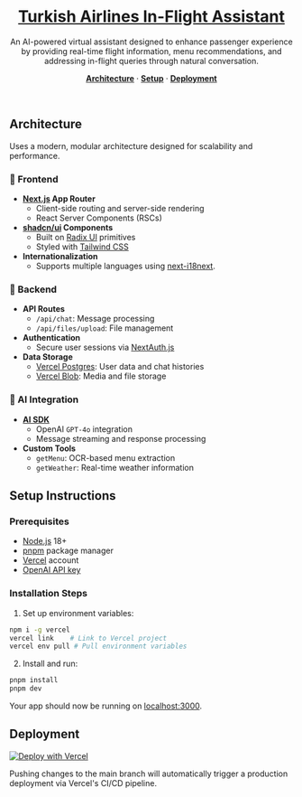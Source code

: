 <a href="https://chat.vercel.ai/">
  <h1 align="center">Turkish Airlines In-Flight Assistant</h1>
</a>

<p align="center">
  An AI-powered virtual assistant designed to enhance passenger experience by providing real-time flight information, menu recommendations, and addressing in-flight queries through natural conversation.
</p>

<p align="center">
  <a href="#architecture-overview"><strong>Architecture</strong></a> ·
  <a href="#setup-instructions"><strong>Setup</strong></a> ·
  <a href="#deployment"><strong>Deployment</strong></a>
</p>
<br/>

## Architecture

Uses a modern, modular architecture designed for scalability and performance.

### 🎨 Frontend

- **[Next.js](https://nextjs.org) App Router**
  - Client-side routing and server-side rendering
  - React Server Components (RSCs)
- **[shadcn/ui](https://ui.shadcn.com) Components**
  - Built on [Radix UI](https://radix-ui.com) primitives
  - Styled with [Tailwind CSS](https://tailwindcss.com)
- **Internationalization**
  - Supports multiple languages using [next-i18next](https://github.com/isaachinman/next-i18next).

### 🔧 Backend

- **API Routes**
  - `/api/chat`: Message processing
  - `/api/files/upload`: File management
- **Authentication**
  - Secure user sessions via [NextAuth.js](https://github.com/nextauthjs/next-auth)
- **Data Storage**
  - [Vercel Postgres](https://vercel.com/storage/postgres): User data and chat histories
  - [Vercel Blob](https://vercel.com/storage/blob): Media and file storage

### 🤖 AI Integration

- **[AI SDK](https://sdk.vercel.ai/docs)**
  - OpenAI `GPT-4o` integration
  - Message streaming and response processing
- **Custom Tools**
  - `getMenu`: OCR-based menu extraction
  - `getWeather`: Real-time weather information

## Setup Instructions

### Prerequisites

- [Node.js](https://nodejs.org/) 18+
- [pnpm](https://pnpm.io/) package manager
- [Vercel](https://vercel.com/) account
- [OpenAI API key](https://platform.openai.com/api-keys)

### Installation Steps

1. Set up environment variables:

```bash
npm i -g vercel
vercel link    # Link to Vercel project
vercel env pull # Pull environment variables
```

2. Install and run:

```bash
pnpm install
pnpm dev
```

Your app should now be running on [localhost:3000](http://localhost:3000/).

## Deployment

[![Deploy with Vercel](https://vercel.com/button)](https://vercel.com)

Pushing changes to the main branch will automatically trigger a production deployment via Vercel's CI/CD pipeline.
